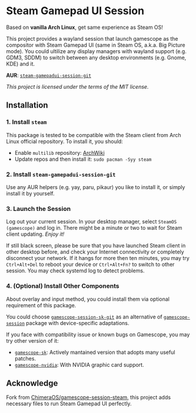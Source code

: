 # Steam Gamepad UI Session

Based on **vanilla Arch Linux**, get same experience as Steam OS!

This project provides a wayland session that launch gamescope as the compositor with Steam Gamepad UI (same in Steam OS, a.k.a. Big Picture mode). You could ultilize any display managers with wayland support (e.g. GDM3, SDDM) to switch between any desktop environments (e.g. Gnome, KDE) and it.

**AUR**: [`steam-gamepadui-session-git`](https://aur.archlinux.org/packages/steam-gamepadui-session-git)

*This project is licensed under the terms of the MIT license.*

## Installation

### 1. Install `steam`

This package is tested to be compatible with the Steam client from Arch Linux official repository. To install it, you should:

- Enable `multilib` repository: [ArchWiki](https://wiki.archlinux.org/title/Official_repositories#Enabling_multilib)
- Update repos and then install it: `sudo pacman -Syy steam`

### 2. Install `steam-gamepadui-session-git`

Use any AUR helpers (e.g. yay, paru, pikaur) you like to install it, or simply install it by yourself.

### 3. Launch the Session

Log out your current session. In your desktop manager, select `SteamOS (gamescope)` and log in. There might be a minute or two to wait for Steam client updating. *Enjoy it!*

If still black screen, please be sure that you have launched Steam client in other desktop before, and check your Internet connectivity or completely disconnect your network. If it hangs for more then ten minutes, you may try `Ctrl+Alt+Del` to reboot your device or `Ctrl+Alt+Fn?` to switch to other session. You may check systemd log to detect problems.

### 4. (Optional) Install Other Components

About overlay and input method, you could install them via optional requirement of this package.

You could choose [`gamescope-session-sk-git`](https://github.com/honjow/gamescope-session) as an alternative of [`gamescope-session`](https://github.com/ChimeraOS/gamescope-session) package with device-specific adaptations.

If you face with compatibility issue or known bugs on Gamescope, you may try other version of it:

- [`gamescope-sk`](https://aur.archlinux.org/packages/gamescope-sk): Actively mantained version that adopts many useful patches.
- [`gamescope-nvidia`](https://aur.archlinux.org/packages/gamescope-nvidia): With NVIDIA graphic card support.

## Acknowledge

Fork from [ChimeraOS/gamescope-session-steam](https://github.com/ChimeraOS/gamescope-session-steam), this project adds necessary files to run Steam Gamepad UI perfectly.
